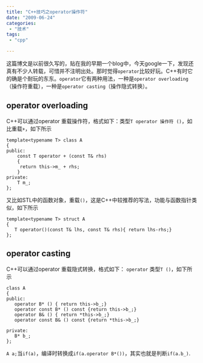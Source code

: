 ```yaml
---
title: "C++技巧之operator操作符"
date: "2009-06-24"
categories:
 - "技术"
tags:
 - "cpp"

---
```


这篇博文是以前很久写的，贴在我的早期一个blog中，今天google一下，发现还真有不少人转载，可惜并不注明出处。那时觉得`operator`比较好玩。C++有时它的确是个耐玩的东东。`operator`它有两种用法，一种是`operator overloading`（操作符重载），一种是`operator casting`（操作隐式转换）。
<!--more-->

## operator overloading

C++可以通过operator 重载操作符，格式如下：类型`T operator 操作符 ()`，如比重载`+`，如下所示
```
template<typename T> class A  
{  
public:  
    const T operator + (const T& rhs)  
    {  
     return this->m_ + rhs;  
    }  
private:  
    T m_;  
};
```
又比如STL中的函数对象，重载`()`，这是C++中较推荐的写法，功能与函数指针类似，如下所示
```
template<typename T> struct A  
{  
   T operator()(const T& lhs, const T& rhs){ return lhs-rhs;}  
};  
```

## operator casting

C++可以通过operator 重载隐式转换，格式如下： `operator` 类型`T ()`，如下所示
```
class A  
{  
public:  
   operator B* () { return this->b_;}   
   operator const B* () const {return this->b_;}      
   operator B& () { return *this->b_;}  
   operator const B& () const {return *this->b_;}   

private:  
   B* b_;  
};  
```
`A a;`当`if(a)`，编译时转换成`if(a.operator B*())`，其实也就是判断`if(a.b_)`.
